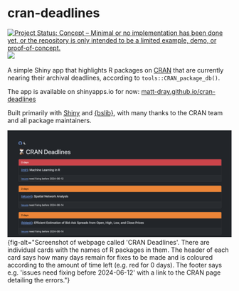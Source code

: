
# cran-deadlines

<!-- badges: start -->
[![Project Status: Concept – Minimal or no implementation has been done yet, or the repository is only intended to be a limited example, demo, or proof-of-concept.](https://www.repostatus.org/badges/latest/concept.svg)](https://www.repostatus.org/#concept)
[![](https://img.shields.io/badge/Shiny-shinyapps.io-blue?style=flat&labelColor=white&logo=RStudio&logoColor=blue)](https://mattdray.shinyapps.io/cran-deadlines/)
<!-- badges: end -->

A simple Shiny app that highlights R packages on [CRAN](https://cran.r-project.org/) that are currently nearing their archival deadlines, according to `tools::CRAN_package_db()`. 

The app is available on shinyapps.io for now: [matt-dray.github.io/cran-deadlines](https://mattdray.shinyapps.io/cran-deadlines/)

Built primarily with [Shiny](https://shiny.posit.co/r/getstarted/shiny-basics/lesson1/index.html) and [{bslib}](https://rstudio.github.io/bslib/), with many thanks to the CRAN team and all package maintainers.

![](app.png){fig-alt="Screenshot of webpage called 'CRAN Deadlines'. There are individual cards with the names of R packages in them. The header of each card says how many days remain for fixes to be made and is coloured according to the amount of time left (e.g. red for 0 days). The footer says e.g. 'issues need fixing before 2024-06-12' with a link to the CRAN page detailing the errors."}
